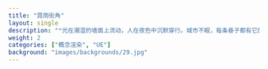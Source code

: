 ```yaml
---
title: "霓雨街角"
layout: single
description: "❝光在潮湿的墙面上流动，人在夜色中沉默穿行。城市不眠，每条巷子都有它的秘密。❞"
weight: 2
categories: ["概念渲染", "UE"]
background: "images/backgrounds/29.jpg"
---
```

